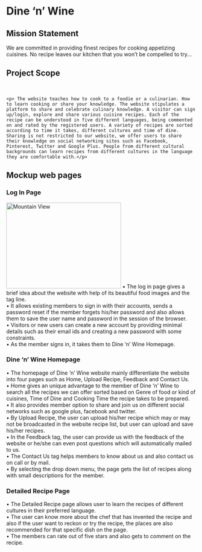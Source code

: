 <h1>Dine ‘n’ Wine</h1>

<h2>Mission Statement</h2>
<p>
We are committed in providing finest recipes for cooking appetizing cuisines. No recipe leaves our kitchen that you won’t be compelled to try...
</p>
<h2>Project Scope</h2><br>

	<p>	The website teaches how to cook to a foodie or a culinarian. How to learn cooking or share your knowledge. The website stipulates a platform to share and celebrate culinary knowledge. A visitor can sign up/login, explore and share various cuisine recipes. Each of the recipe can be understood in five different languages, being commented on and rated by the registered users. A variety of recipes are sorted according to time it takes, different cultures and time of dine. Sharing is not restricted to our website, we offer users to share their knowledge on social networking sites such as Facebook, Pinterest, Twitter and Google Plus. People from different cultural backgrounds can learn recipes from different cultures in the language they are comfortable with.</p>
	
<h2>Mockup web pages </h2>
	
<h3>Log In Page</h3>
<img src="C:\Users\Pujan\Desktop\Team 3\picz\Login.jpg" alt="Mountain View" style="width:304px;height:228px">
•	The log in page gives a brief idea about the website with help of its beautiful food images and the tag line.<br>
•	It allows existing members to sign in with their accounts, sends a password reset if the member forgets his/her password and also allows them to save the user name and password in the session of the browser. <br>
•	Visitors or new users can create a new account by providing minimal details such as their email ids and creating a new password with some constraints.<br>
•	As the member signs in, it takes them to Dine ‘n’ Wine Homepage.<br>



<h3>Dine ‘n’ Wine Homepage</h3>


•	The homepage of Dine ‘n’ Wine website mainly differentiate the website into four pages such as Home, Upload Recipe, Feedback and Contact Us.<br>
•	Home gives an unique advantage to the member of Dine ‘n’ Wine to search all the recipes we can offer sorted based on Genre of food or kind of cuisines, Time of Dine and Cooking Time the recipe takes to be prepared. <br>
•	It also provides member option to share and join us on different social networks such as google plus, facebook and twitter. <br>
•	By Upload Recipe, the user can upload his/her recipe which may or may not be broadcasted in the website recipe list, but user can upload and save his/her recipes. <br>
•	In the Feedback tag, the user can provide us with the feedback of the website or he/she can even post questions which will automatically mailed to us.<br>
•	The Contact Us tag helps members to know about us and also contact us on call or by mail.<br>
•	By selecting the drop down menu, the page gets the list of recipes along with small descriptions for the member.<br>
   


<h3> Detailed Recipe Page </h3> 


•	The Detailed Recipe page allows user to learn the recipes of different cultures in their preferred language. <br>
•	The user can know more about the chef that has invented the recipe and also if the user want to reckon or try the recipe, the places are also recommended for that specific dish on the page. <br>
•	The members can rate out of five stars and also gets to comment on the recipe.<br>
 
